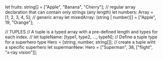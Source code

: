 let fruits: string[] = ["Apple", "Banana", "Cherry"]; // regular array declaration that can contain only strings (any length)
let numbers: Array<number> = [1, 2, 3, 4, 5]; // generic array
let mixedArray: (string | number)[] = ["Apple", 19, "Orange"];

// TUPLES
// A tuple is a typed array with a pre-defined length and types for each index.
// let tupleName: [type1, type2, ..., typeN];
// Define a tuple type for a superhero
type Hero = [string, number, string[]];
// create a tuple wiht a specific superhero
let supermanNew: Hero = ["Superman", 38, ["flight", "x-ray vision"]];

